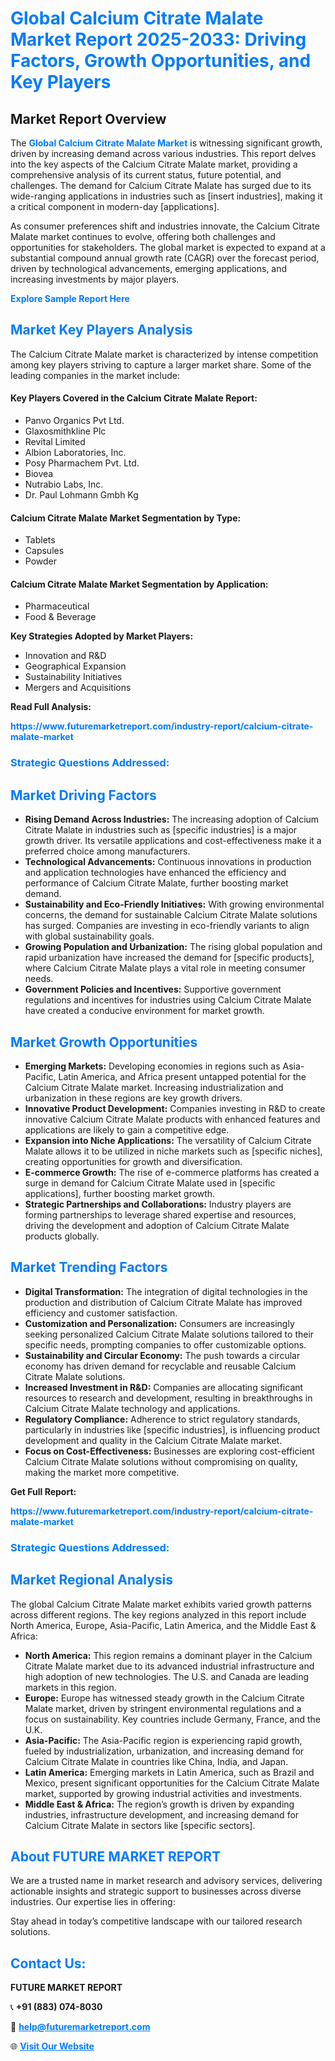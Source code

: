 <h1 style="color: #007BFF;">Global Calcium Citrate Malate Market Report 2025-2033: Driving Factors, Growth Opportunities, and Key Players</h1>

<section id="overview">
<h2>Market Report Overview</h2>
<p>The <a href="https://www.futuremarketreport.com/industry-report/calcium-citrate-malate-market" style="color: #007BFF; text-decoration: none;"><strong>Global Calcium Citrate Malate Market</strong></a> is witnessing significant growth, driven by increasing demand across various industries. This report delves into the key aspects of the Calcium Citrate Malate market, providing a comprehensive analysis of its current status, future potential, and challenges. The demand for Calcium Citrate Malate has surged due to its wide-ranging applications in industries such as [insert industries], making it a critical component in modern-day [applications].</p>
<p>As consumer preferences shift and industries innovate, the Calcium Citrate Malate market continues to evolve, offering both challenges and opportunities for stakeholders. The global market is expected to expand at a substantial compound annual growth rate (CAGR) over the forecast period, driven by technological advancements, emerging applications, and increasing investments by major players.</p>
</section>

<section id="overview">
<p><a href="https://www.futuremarketreport.com/request-sample/reportId=29708" style="color: #007BFF; text-decoration: none;"><strong>Explore Sample Report Here</strong></a></p>
</section>

<section id="key-players">
<h2 style="color: #007BFF;">Market Key Players Analysis</h2>
<p>The Calcium Citrate Malate market is characterized by intense competition among key players striving to capture a larger market share. Some of the leading companies in the market include:</p>
<h4>Key Players Covered in the Calcium Citrate Malate Report:</h4>
<ul><li>Panvo Organics Pvt Ltd.</li><li>Glaxosmithkline Plc</li><li>Revital Limited</li><li>Albion Laboratories, Inc.</li><li>Posy Pharmachem Pvt. Ltd.</li><li>Biovea</li><li>Nutrabio Labs, Inc.</li><li>Dr. Paul Lohmann Gmbh Kg</li></ul>
<h4>Calcium Citrate Malate Market Segmentation by Type:</h4>
<ul><li>Tablets</li><li>Capsules</li><li>Powder</li></ul>

<h4>Calcium Citrate Malate Market Segmentation by Application:</h4>
<ul><li>Pharmaceutical</li><li>Food &amp; Beverage</li></ul>
<p><strong>Key Strategies Adopted by Market Players:</strong></p>
<ul>
<li>Innovation and R&D</li>
<li>Geographical Expansion</li>
<li>Sustainability Initiatives</li>
<li>Mergers and Acquisitions</li>
</ul>
</section>

<section>
<p><strong>Read Full Analysis: </strong></p><a href="https://www.futuremarketreport.com/industry-report/calcium-citrate-malate-market" style="color: #007BFF; text-decoration: none;"><strong>https://www.futuremarketreport.com/industry-report/calcium-citrate-malate-market</strong></a>
<h3 style="color: #007BFF;">Strategic Questions Addressed:</h3>
</section>

<section id="driving-factors">
<h2 style="color: #007BFF;">Market Driving Factors</h2>
<ul>
<li><strong>Rising Demand Across Industries:</strong> The increasing adoption of Calcium Citrate Malate in industries such as [specific industries] is a major growth driver. Its versatile applications and cost-effectiveness make it a preferred choice among manufacturers.</li>
<li><strong>Technological Advancements:</strong> Continuous innovations in production and application technologies have enhanced the efficiency and performance of Calcium Citrate Malate, further boosting market demand.</li>
<li><strong>Sustainability and Eco-Friendly Initiatives:</strong> With growing environmental concerns, the demand for sustainable Calcium Citrate Malate solutions has surged. Companies are investing in eco-friendly variants to align with global sustainability goals.</li>
<li><strong>Growing Population and Urbanization:</strong> The rising global population and rapid urbanization have increased the demand for [specific products], where Calcium Citrate Malate plays a vital role in meeting consumer needs.</li>
<li><strong>Government Policies and Incentives:</strong> Supportive government regulations and incentives for industries using Calcium Citrate Malate have created a conducive environment for market growth.</li>
</ul>
</section>

<section id="growth-opportunities">
<h2 style="color: #007BFF;">Market Growth Opportunities</h2>
<ul>
<li><strong>Emerging Markets:</strong> Developing economies in regions such as Asia-Pacific, Latin America, and Africa present untapped potential for the Calcium Citrate Malate market. Increasing industrialization and urbanization in these regions are key growth drivers.</li>
<li><strong>Innovative Product Development:</strong> Companies investing in R&D to create innovative Calcium Citrate Malate products with enhanced features and applications are likely to gain a competitive edge.</li>
<li><strong>Expansion into Niche Applications:</strong> The versatility of Calcium Citrate Malate allows it to be utilized in niche markets such as [specific niches], creating opportunities for growth and diversification.</li>
<li><strong>E-commerce Growth:</strong> The rise of e-commerce platforms has created a surge in demand for Calcium Citrate Malate used in [specific applications], further boosting market growth.</li>
<li><strong>Strategic Partnerships and Collaborations:</strong> Industry players are forming partnerships to leverage shared expertise and resources, driving the development and adoption of Calcium Citrate Malate products globally.</li>
</ul>
</section>

<section id="trending-factors">
<h2 style="color: #007BFF;">Market Trending Factors</h2>
<ul>
<li><strong>Digital Transformation:</strong> The integration of digital technologies in the production and distribution of Calcium Citrate Malate has improved efficiency and customer satisfaction.</li>
<li><strong>Customization and Personalization:</strong> Consumers are increasingly seeking personalized Calcium Citrate Malate solutions tailored to their specific needs, prompting companies to offer customizable options.</li>
<li><strong>Sustainability and Circular Economy:</strong> The push towards a circular economy has driven demand for recyclable and reusable Calcium Citrate Malate solutions.</li>
<li><strong>Increased Investment in R&D:</strong> Companies are allocating significant resources to research and development, resulting in breakthroughs in Calcium Citrate Malate technology and applications.</li>
<li><strong>Regulatory Compliance:</strong> Adherence to strict regulatory standards, particularly in industries like [specific industries], is influencing product development and quality in the Calcium Citrate Malate market.</li>
<li><strong>Focus on Cost-Effectiveness:</strong> Businesses are exploring cost-efficient Calcium Citrate Malate solutions without compromising on quality, making the market more competitive.</li>
</ul>
</section>

<section>
<p><strong>Get Full Report: </strong></p><a href="https://www.futuremarketreport.com/industry-report/calcium-citrate-malate-market" style="color: #007BFF; text-decoration: none;"><strong>https://www.futuremarketreport.com/industry-report/calcium-citrate-malate-market</strong></a>
<h3 style="color: #007BFF;">Strategic Questions Addressed:</h3>
</section>


<section id="regional-analysis">
<h2 style="color: #007BFF;">Market Regional Analysis</h2>
<p>The global Calcium Citrate Malate market exhibits varied growth patterns across different regions. The key regions analyzed in this report include North America, Europe, Asia-Pacific, Latin America, and the Middle East & Africa:</p>
<ul>
<li><strong>North America:</strong> This region remains a dominant player in the Calcium Citrate Malate market due to its advanced industrial infrastructure and high adoption of new technologies. The U.S. and Canada are leading markets in this region.</li>
<li><strong>Europe:</strong> Europe has witnessed steady growth in the Calcium Citrate Malate market, driven by stringent environmental regulations and a focus on sustainability. Key countries include Germany, France, and the U.K.</li>
<li><strong>Asia-Pacific:</strong> The Asia-Pacific region is experiencing rapid growth, fueled by industrialization, urbanization, and increasing demand for Calcium Citrate Malate in countries like China, India, and Japan.</li>
<li><strong>Latin America:</strong> Emerging markets in Latin America, such as Brazil and Mexico, present significant opportunities for the Calcium Citrate Malate market, supported by growing industrial activities and investments.</li>
<li><strong>Middle East & Africa:</strong> The region’s growth is driven by expanding industries, infrastructure development, and increasing demand for Calcium Citrate Malate in sectors like [specific sectors].</li>
</ul>
</section>

<footer>
<h2 style="color: #007BFF;">About FUTURE MARKET REPORT</h2>
<p>We are a trusted name in market research and advisory services, delivering actionable insights and strategic support to businesses across diverse industries. Our expertise lies in offering:</p>

<p>Stay ahead in today’s competitive landscape with our tailored research solutions.</p>

<h2 style="color: #007BFF;">Contact Us:</h2>
<p><strong>FUTURE MARKET REPORT</strong></p>
<p>📞 <strong>+91 (883) 074-8030</strong></p>
<p>📧 <strong><a href="mailto:help@futuremarketreport.com" style="color: #007BFF;">help@futuremarketreport.com</a></strong></p>
<p>🌐 <strong><a href="https://www.futuremarketreport.com/" style="color: #007BFF;">Visit Our Website</a></strong></p>
</footer>